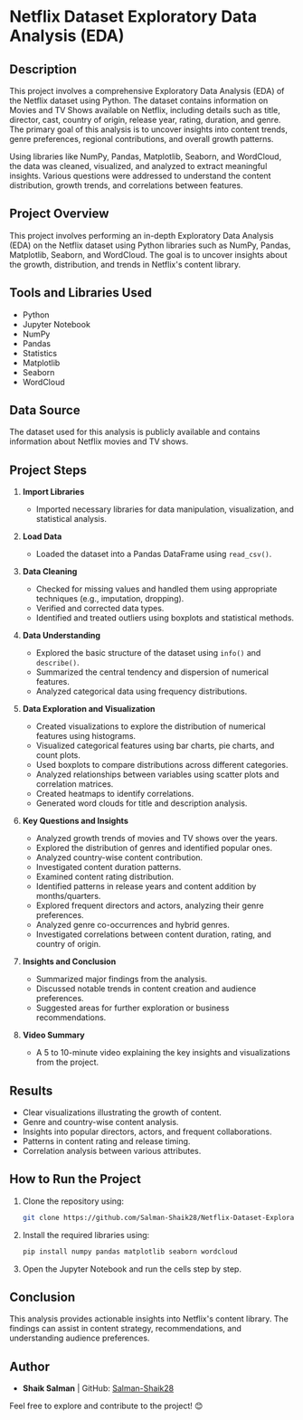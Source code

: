 # Netflix Dataset Exploratory Data Analysis (EDA)

## Description
This project involves a comprehensive Exploratory Data Analysis (EDA) of the Netflix dataset using Python. The dataset contains information on Movies and TV Shows available on Netflix, including details such as title, director, cast, country of origin, release year, rating, duration, and genre. The primary goal of this analysis is to uncover insights into content trends, genre preferences, regional contributions, and overall growth patterns.

Using libraries like NumPy, Pandas, Matplotlib, Seaborn, and WordCloud, the data was cleaned, visualized, and analyzed to extract meaningful insights. Various questions were addressed to understand the content distribution, growth trends, and correlations between features.

## Project Overview
This project involves performing an in-depth Exploratory Data Analysis (EDA) on the Netflix dataset using Python libraries such as NumPy, Pandas, Matplotlib, Seaborn, and WordCloud. The goal is to uncover insights about the growth, distribution, and trends in Netflix's content library.

## Tools and Libraries Used
- Python
- Jupyter Notebook
- NumPy
- Pandas
- Statistics
- Matplotlib
- Seaborn
- WordCloud

## Data Source
The dataset used for this analysis is publicly available and contains information about Netflix movies and TV shows.

## Project Steps
1. **Import Libraries**
    - Imported necessary libraries for data manipulation, visualization, and statistical analysis.

2. **Load Data**
    - Loaded the dataset into a Pandas DataFrame using `read_csv()`.

3. **Data Cleaning**
    - Checked for missing values and handled them using appropriate techniques (e.g., imputation, dropping).
    - Verified and corrected data types.
    - Identified and treated outliers using boxplots and statistical methods.

4. **Data Understanding**
    - Explored the basic structure of the dataset using `info()` and `describe()`.
    - Summarized the central tendency and dispersion of numerical features.
    - Analyzed categorical data using frequency distributions.

5. **Data Exploration and Visualization**
    - Created visualizations to explore the distribution of numerical features using histograms.
    - Visualized categorical features using bar charts, pie charts, and count plots.
    - Used boxplots to compare distributions across different categories.
    - Analyzed relationships between variables using scatter plots and correlation matrices.
    - Created heatmaps to identify correlations.
    - Generated word clouds for title and description analysis.

6. **Key Questions and Insights**
    - Analyzed growth trends of movies and TV shows over the years.
    - Explored the distribution of genres and identified popular ones.
    - Analyzed country-wise content contribution.
    - Investigated content duration patterns.
    - Examined content rating distribution.
    - Identified patterns in release years and content addition by months/quarters.
    - Explored frequent directors and actors, analyzing their genre preferences.
    - Analyzed genre co-occurrences and hybrid genres.
    - Investigated correlations between content duration, rating, and country of origin.

7. **Insights and Conclusion**
    - Summarized major findings from the analysis.
    - Discussed notable trends in content creation and audience preferences.
    - Suggested areas for further exploration or business recommendations.

8. **Video Summary**
    - A 5 to 10-minute video explaining the key insights and visualizations from the project.

## Results
- Clear visualizations illustrating the growth of content.
- Genre and country-wise content analysis.
- Insights into popular directors, actors, and frequent collaborations.
- Patterns in content rating and release timing.
- Correlation analysis between various attributes.

## How to Run the Project
1. Clone the repository using:
    ```bash
    git clone https://github.com/Salman-Shaik28/Netflix-Dataset-Exploratory-Data-Analysis
    ```
2. Install the required libraries using:
    ```bash
    pip install numpy pandas matplotlib seaborn wordcloud
    ```
3. Open the Jupyter Notebook and run the cells step by step.

## Conclusion
This analysis provides actionable insights into Netflix's content library. The findings can assist in content strategy, recommendations, and understanding audience preferences.

## Author
- **Shaik Salman**  | GitHub: [Salman-Shaik28](https://github.com/Salman-Shaik28)

Feel free to explore and contribute to the project! 😊

